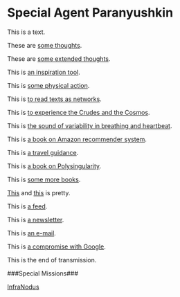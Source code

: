 Special Agent Paranyushkin
=============

This is a text.

These are [some thoughts](http://polysingularity.com).

These are [some extended thoughts](http://noduslabs.com).

This is [an inspiration tool](http://infranodus.com).

This is [some physical action](http://humpingpact.com).

This is [to read texts as networks](http://textexture.com).

This is [to experience the Crudes and the Cosmos](http://waytorussia.net).

This is [the sound of variability in breathing and heartbeat](http://talmulde.bandcamp.com).

This is [a book on Amazon recommender system](http://www.iaaibook.com).

This is [a travel guidance](http://www.amazon.co.uk/Way-Russia-Travel-Guide-Book/dp/0956956998/).

This is [a book on Polysingularity](http://www.amazon.co.uk/dp/0956956947/).

This is [some more books](http://www.amazon.co.uk/Dmitry-Paranyushkin/e/B00P0DI1JY/).

[This](http://polysingularity.tumblr.com) and [this](http://luvexpose.tumblr.com) is pretty.

This is [a feed](http://www.facebook.com/deemeetree).

This is [a newsletter](http://playberlin.fanbridge.com/).

This is [an e-mail](mailto:supadelicious@gmail.com?subject=deemeetree).

This is [a compromise with Google](http://deemeetree.com).

This is the end of transmission.


###Special Missions###

[InfraNodus](../../missions/infranodus/)


